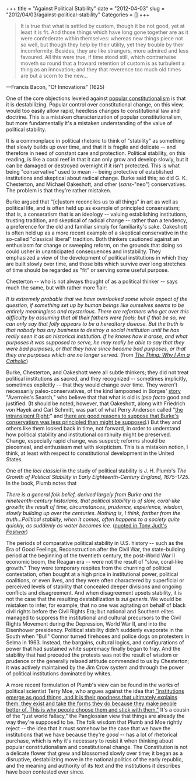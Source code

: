 +++
title = "Against Political Stability"
date = "2012-04-03"
slug = "2012/04/03/against-political-stability"
Categories = []
+++

> It is true that what is settled by custom, though it be not good, yet at least it is fit. And those things which have long gone together are as it were confederate within themselves: whereas new things piece not so well, but though they help by their utility, yet they trouble by their incomformity. Besides, they are like strangers, more admired and less favoured. All this were true, if time stood still, which contrariwise moveth so round that a froward retention of custom is as turbulent a thing as an innovation; and they that reverence too much old times are but a scorn to the new...

—Francis Bacon, "Of Innovations" (1625)

One of the core objections leveled against <a href="http://jroberthunter.com/blog/2012/03/21/popular-constitutionalism/">popular constitutionalism</a> is that it is destabilizing. Popular control over constitutional change, on this view, would too easily allow rapid, heedless changes to constitutional law and doctrine. This is a mistaken characterization of popular constitutionalism, but more fundamentally it's a mistaken understanding of the value of political stability.

It is a commonplace in political rhetoric to think of "stability" as something that slowly builds up over time, and that it is fragile and delicate -- and therefore in need of constant care and protection. Political stability, on this reading, is like a coral reef in that it can only grow and develop slowly, but it can be damaged or destroyed overnight if it isn't protected. This is what being "conservative" used to mean -- being protective of established institutions and skeptical about radical change. Burke said this; so did G. K. Chesterton, and Michael Oakeshott, and other (*sans*-"neo") conservatives. The problem is that they're rather mistaken.

Burke argued that "[c]ustom reconciles us to all things" in art as well as political life, and is often held up as example of principled conservatism; that is, a conseratism that is an ideology -- valuing establishing institutions, trusting tradition, and skeptical of radical change -- rather than a tendency, a preference for the old and familiar simply for familiarity's sake. Oakeshott is often held up as a more recent example of a skeptical conservative in the so-called "classical liberal" tradition. Both thinkers cautioned against an enthusiasm for change or sweeping reform, on the grounds that doing so could usher in unanticipated consequences and instability. They emphasized a view of the development of political institutions in which they are built slowly over time, and those bits which survive over long stretches of time should be regarded as "fit" or serving some useful purpose.

Chesterton -- who is not always thought of as a political thinker -- says much the same, but with rather more flair:

*It is extremely probable that we have overlooked some whole aspect of the question, if something set up by human beings like ourselves seems to be entirely meaningless and mysterious. There are reformers who get over this difficulty by assuming that all their fathers were fools; but if that be so, we can only say that folly appears to be a hereditary disease. But the truth is that nobody has any business to destroy a social institution until he has really seen it as an historical institution. If he knows how it arose, and what purposes it was supposed to serve, he may really be able to say that they were bad purposes, or that they have since become bad purposes, or that they are purposes which are no longer served.* (from <a href="http://epicureandealmaker.blogspot.com/2012/03/chesterton-fence.html">*The Thing: Why I Am a Catholic*</a>)

Burke, Chesterton, and Oakeshott were all subtle thinkers; they did not treat political institutions as sacred, and they recognized -- sometimes implicitly, sometimes explicitly -- that they would change over time. They weren't necessarily paleo-conservatives, of the kind lampooned in Borges' <a href="http://en.wikipedia.org/wiki/Averroes%27s_Search">story</a> "Averroës's Search," who believe that that what is old is *ipso facto* good and justified. (It should be noted, however, that Oakeshott, along with Friedrich von Hayek and Carl Schmitt, was part of what Perry Anderson called "<a href="http://www.lrb.co.uk/v14/n18/perry-anderson/the-intransigent-right-at-the-end-of-the-century">the intransigent Right</a>;" and <a href="http://www.oup.com/us/catalog/general/subject/Politics/PoliticalTheory/~~/dmlldz11c2EmY2k9OTc4MDE5OTc5Mzc0Nw==">there are good reasons to suppose that Burke's conservatism was less principled than might be supposed</a>.) But they and others like them looked back in time, not forward, in order to understand how political stability and institutional continuity might be preserved. Change, especially rapid change, was suspect; reforms should be piecemeal, and enthusiasm met with skepticism. This is a mistaken notion, I think, at least with respect to constitutional development in the United States.

One of the *loci classici* in the study of political stability is J. H. Plumb's *The Growth of Political Stability in Early Eighteenth-Century England, 1675-1725*. In the book, Plumb notes that

*There is a general folk belief, derived largely from Burke and the nineteenth-century historians, that political stability is of slow, coral-like growth; the result of time, circumstances, prudence, experience, wisdom, slowly building up over the centuries. Nothing is, I think, farther from the truth...Political stability, when it comes, often happens to a society quite quickly, as suddenly as water becomes ice.* (<a href="http://books.google.com/books?id=10oPnprPjcgC&pg=PA241&lpg=PA241&dq=tony+judt+the+politics+of+stability+coral&source=bl&ots=flMQuyy6es&sig=IIQr0QHi6a5ue5Z0r_ZCBSEvlTU&hl=en&sa=X&ei=Y317T7XNEua10AH--uz7BQ&ved=0CDEQ6AEwAg#v=onepage&q&f=false">quoted in Tony Judt's *Postwar*</a>)

The periods of comparative political stability in U.S. history -- such as the Era of Good Feelings, Reconstruction after the Civil War, the state-building period at the beginning of the twentieth century, the post-World War II economic boom, the Reagan era -- were not the result of "slow, coral-like growth." They were temporary respites from the churning of political contestation, often bought at a high price in institutional power, political coalitions, or even lives, and they were often charactered by superficial or perceived levels of stability that concealed deeper divisions and ongoing conflicts and disagreement. And when disagreement upsets stability, it is not the case that the resulting destabilization is *sui generis*. We would be mistaken to infer, for example, that no one was agitating on behalf of black civil rights before the Civil Rights Era; but national and Southern elites managed to suppress the institutional and cultural precursors to the Civil Rights Movement during the Depression, World War II, and into the Eisenhower presidency. Political stability didn't suddenly evaporate in the South when "Bull" Connor turned firehoses and police dogs on protesters in Selma in 1963. Instead, the bargains, cultural logics, and configurations of power that had sustained white supremacy finally began to fray. And the stability that had preceded the protests was not the result of wisdom or prudence or the generally relaxed attitude commended to us by Chesterton; it was actively maintained by the Jim Crow system and through the power of political institutions dominated by whites.

A more recent formulation of Plumb's view can be found in the works of political scientist Terry Moe, who argues against the idea that <a href="http://books.google.com/books?id=I0afDJGPczwC&pg=PA25&lpg=PA25&dq=thelen+how+institutions+evolve+terry+moe+emerge+good+things&source=bl&ots=qERstJXXbQ&sig=NyvHJk-9fh0sJFKta_3zIp35acY&hl=en&sa=X&ei=E3x7T-mlForY0QHk0733BQ&ved=0CC0Q6AEwAA#v=onepage&q&f=false">"institutions emerge as good things, and it is their goodness that ultimately explains them: they exist and take the forms they do because they make people better of. This is why people choose them and stick with them."</a> It's a cousin of the "just world fallacy," the Panglossian view that things are already the way they're supposed to be. The folk wisdom that Plumb and Moe rightly reject -- the idea that it must somehow be the case that we have the institutions that we have because they're *good* -- has a lot of rhetorical purchase, which is why it's necessary to resist it when thinking about popular constitutionalism and constitutional change. The Constitution is not a delicate flower that grew and blossomed slowly over time; it began as a disruptive, destabilizing move in the national politics of the early republic, and the meaning and authority of its text and the institutions it describes have been contested ever since.
